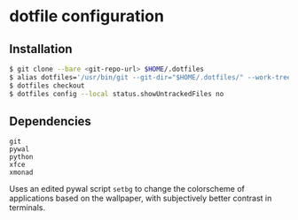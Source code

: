 # dotfile configuration

## Installation
```bash
$ git clone --bare <git-repo-url> $HOME/.dotfiles
$ alias dotfiles='/usr/bin/git --git-dir="$HOME/.dotfiles/" --work-tree="$HOME"'
$ dotfiles checkout
$ dotfiles config --local status.showUntrackedFiles no
```

## Dependencies
```
git
pywal
python
xfce
xmonad
```

Uses an edited pywal script `setbg` to change the colorscheme of applications based on the wallpaper, with subjectively better contrast in terminals.
